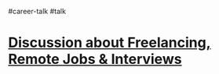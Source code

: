 #career-talk #talk
# [Discussion about Freelancing, Remote Jobs & Interviews](https://www.youtube.com/watch?v=dkpwyZ5haU8)
